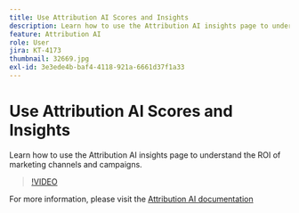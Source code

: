 ```yaml
---
title: Use Attribution AI Scores and Insights
description: Learn how to use the Attribution AI insights page to understand the ROI of marketing channels and campaigns
feature: Attribution AI
role: User
jira: KT-4173
thumbnail: 32669.jpg
exl-id: 3e3ede4b-baf4-4118-921a-6661d37f1a33
---
```

# Use Attribution AI Scores and Insights

Learn how to use the Attribution AI insights page to understand the ROI of marketing channels and campaigns.

>[!VIDEO](https://video.tv.adobe.com/v/32669?quality=12&learn=on)

For  more information, please visit the [Attribution AI documentation](https://experienceleague.adobe.com/docs/experience-platform/intelligent-services/attribution-ai/overview.html)
